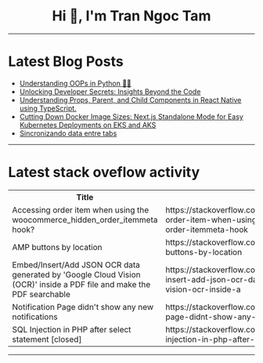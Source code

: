 <h1 align="center">Hi 👋, I'm Tran Ngoc Tam</h1>

---

# Latest Blog Posts 
<!-- BLOG-POST-LIST:START -->
- [Understanding OOPs in Python 🐍🌠](https://dev.to/kammarianand/understanding-oops-in-python-1k4k)
- [Unlocking Developer Secrets: Insights Beyond the Code](https://dev.to/vuyokazimkane/unlocking-developer-secrets-insights-beyond-the-code-ehf)
- [Understanding Props, Parent, and Child Components in React Native using TypeScript.](https://dev.to/nehi_rugue/understanding-props-parent-and-child-components-in-react-native-using-typescript-3c6e)
- [Cutting Down Docker Image Sizes: Next.js Standalone Mode for Easy Kubernetes Deployments on EKS and AKS](https://dev.to/alessandrorodrigo/cutting-down-docker-image-sizes-nextjs-standalone-mode-for-easy-kubernetes-deployments-on-eks-and-aks-4pno)
- [Sincronizando data entre tabs](https://dev.to/dezkareid/sincronizando-data-entre-tabs-5951)
<!-- BLOG-POST-LIST:END -->

---

# Latest stack oveflow activity
<table>
  <tr><th>Title</th><th>Link</th></tr>
  <!-- STACKOVERFLOW:START --><tr><td>Accessing order item when using the woocommerce_hidden_order_itemmeta hook?</td><td>https://stackoverflow.com/questions/78659937/accessing-order-item-when-using-the-woocommerce-hidden-order-itemmeta-hook</td></tr><tr><td>AMP buttons by location</td><td>https://stackoverflow.com/questions/78659909/amp-buttons-by-location</td></tr><tr><td>Embed/Insert/Add JSON OCR data generated by &#39;Google Cloud Vision &lpar;OCR&rpar;&#39; inside a PDF file and make the PDF searchable</td><td>https://stackoverflow.com/questions/78659809/embed-insert-add-json-ocr-data-generated-by-google-cloud-vision-ocr-inside-a</td></tr><tr><td>Notification Page didn&#39;t show any new notifications</td><td>https://stackoverflow.com/questions/78659786/notification-page-didnt-show-any-new-notifications</td></tr><tr><td>SQL Injection in PHP after select statement [closed]</td><td>https://stackoverflow.com/questions/78659699/sql-injection-in-php-after-select-statement</td></tr><!-- STACKOVERFLOW:END -->
</table>

---


